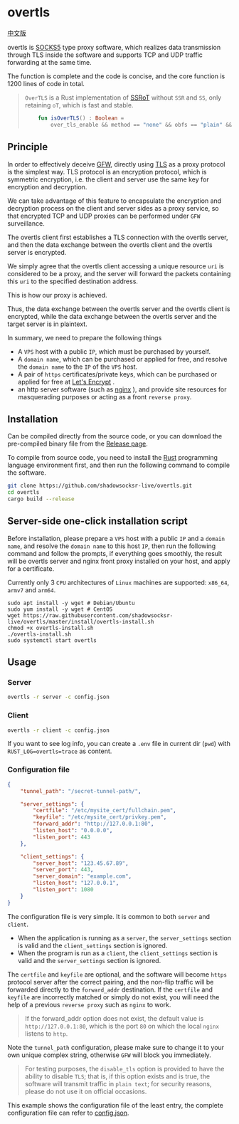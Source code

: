 # overtls

[中文版](readme-cn.md)

overtls is [SOCKS5](https://en.wikipedia.org/wiki/SOCKS#SOCKS5) type proxy software, which realizes data transmission through TLS inside the software and supports TCP and UDP traffic forwarding at the same time.

The function is complete and the code is concise, and the core function is 1200 lines of code in total.

> `OverTLS` is a Rust implementation of [SSRoT](https://github.com/ShadowsocksR-Live/shadowsocksr-native) without `SSR` and `SS`, only retaining `oT`, which is fast and stable.
> ```kotlin
>     fun isOverTLS() : Boolean =
>         over_tls_enable && method == "none" && obfs == "plain" && protocol == "origin"
> ```

## Principle

In order to effectively deceive [GFW](https://en.wikipedia.org/wiki/Great_Firewall), directly using [TLS](https://en.wikipedia.org/wiki/Transport_Layer_Security) as a proxy protocol is the simplest way. TLS protocol is an encryption protocol, which is symmetric encryption, i.e. the client and server use the same key for encryption and decryption.

We can take advantage of this feature to encapsulate the encryption and decryption process on the client and server sides as a proxy service, so that encrypted TCP and UDP proxies can be performed under `GFW` surveillance.

The overtls client first establishes a TLS connection with the overtls server, and then the data exchange between the overtls client and the overtls server is encrypted.

We simply agree that the overtls client accessing a unique resource `uri` is considered to be a proxy, and the server will forward the packets containing this `uri` to the specified destination address.

This is how our proxy is achieved.

Thus, the data exchange between the overtls server and the overtls client is encrypted, while the data exchange between the overtls server and the target server is in plaintext.

In summary, we need to prepare the following things
-    A `VPS` host with a public `IP`, which must be purchased by yourself.
-    A `domain name`, which can be purchased or applied for free, and resolve the `domain name` to the `IP` of the `VPS` host.
-    A pair of `https` certificates/private keys, which can be purchased or applied for free at [Let's Encrypt](https://letsencrypt.org/) .
-    an http server software (such as [nginx](https://www.nginx.com/) ), and provide site resources for masquerading purposes or acting as a front `reverse proxy`.

## Installation

Can be compiled directly from the source code, or you can download the pre-compiled binary file from the [Release page](https://github.com/shadowsocksr-live/overtls/releases).

To compile from source code, you need to install the [Rust](https://www.rust-lang.org/) programming language environment first, and then run the following command to compile the software.

```bash
git clone https://github.com/shadowsocksr-live/overtls.git
cd overtls
cargo build --release
```

## Server-side one-click installation script

Before installation, please prepare a `VPS` host with a public `IP` and a `domain name`, and resolve the `domain name` to this host `IP`, then run the following command and follow the prompts, if everything goes smoothly, the result will be overtls server and nginx front proxy installed on your host, and apply for a certificate.

Currently only 3 `CPU` architectures of `Linux` machines are supported: `x86_64`, `armv7` and `arm64`.

```
sudo apt install -y wget # Debian/Ubuntu
sudo yum install -y wget # CentOS
wget https://raw.githubusercontent.com/shadowsocksr-live/overtls/master/install/overtls-install.sh
chmod +x overtls-install.sh
./overtls-install.sh
sudo systemctl start overtls
```

## Usage

### Server
```bash
overtls -r server -c config.json
```

### Client
```bash
overtls -r client -c config.json
```

If you want to see log info, you can create a `.env` file in current dir (`pwd`) with `RUST_LOG=overtls=trace` as content.

### Configuration file
```json
{
    "tunnel_path": "/secret-tunnel-path/",

    "server_settings": {
        "certfile": "/etc/mysite_cert/fullchain.pem",
        "keyfile": "/etc/mysite_cert/privkey.pem",
        "forward_addr": "http://127.0.0.1:80",
        "listen_host": "0.0.0.0",
        "listen_port": 443
    },

    "client_settings": {
        "server_host": "123.45.67.89",
        "server_port": 443,
        "server_domain": "example.com",
        "listen_host": "127.0.0.1",
        "listen_port": 1080
    }
}
```

The configuration file is very simple. It is common to both `server` and `client`.
-    When the application is running as a `server`, the `server_settings` section is valid and the `client_settings` section is ignored.
-    When the program is run as a `client`, the `client_settings` section is valid and the `server_settings` section is ignored.

The `certfile` and `keyfile` are optional, and the software will become `https` protocol server after the correct pairing, and the non-flip traffic will be forwarded directly to the `forward_addr` destination. If the `certfile` and `keyfile` are incorrectly matched or simply do not exist, you will need the help of a previous `reverse proxy` such as `nginx` to work.

>    If the forward_addr option does not exist, the default value is `http://127.0.0.1:80`, which is the port `80` on which the local `nginx` listens to `http`.

Note the `tunnel_path` configuration, please make sure to change it to your own unique complex string, otherwise `GFW` will block you immediately.

>    For testing purposes, the `disable_tls` option is provided to have the ability to disable `TLS`; that is, if this option exists and is true, the software will transmit traffic in `plain text`; for security reasons, please do not use it on official occasions.

This example shows the configuration file of the least entry, the complete configuration file can refer to [config.json](config.json).
